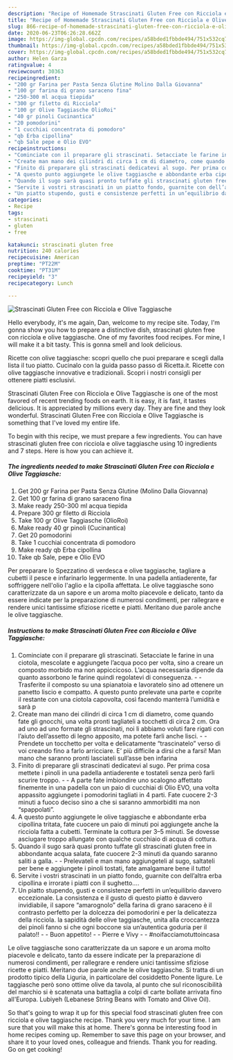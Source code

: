 ```yaml
---
description: "Recipe of Homemade Strascinati Gluten Free con Ricciola e Olive Taggiasche"
title: "Recipe of Homemade Strascinati Gluten Free con Ricciola e Olive Taggiasche"
slug: 866-recipe-of-homemade-strascinati-gluten-free-con-ricciola-e-olive-taggiasche
date: 2020-06-23T06:26:28.662Z
image: https://img-global.cpcdn.com/recipes/a58bded1fbbde494/751x532cq70/strascinati-gluten-free-con-ricciola-e-olive-taggiasche-recipe-main-photo.jpg
thumbnail: https://img-global.cpcdn.com/recipes/a58bded1fbbde494/751x532cq70/strascinati-gluten-free-con-ricciola-e-olive-taggiasche-recipe-main-photo.jpg
cover: https://img-global.cpcdn.com/recipes/a58bded1fbbde494/751x532cq70/strascinati-gluten-free-con-ricciola-e-olive-taggiasche-recipe-main-photo.jpg
author: Helen Garza
ratingvalue: 4
reviewcount: 30363
recipeingredient:
- "200 gr Farina per Pasta Senza Glutine Molino Dalla Giovanna"
- "100 gr farina di grano saraceno fina"
- "250-300 ml acqua tiepida"
- "300 gr filetto di Ricciola"
- "100 gr Olive Taggiasche OlioRoi"
- "40 gr pinoli Cucinantica"
- "20 pomodorini"
- "1 cucchiai concentrata di pomodoro"
- "qb Erba cipollina"
- "qb Sale pepe e Olio EVO"
recipeinstructions:
- "Cominciate con il preparare gli strascinati. Setacciate le farine in una ciotola, mescolate e aggiungete l’acqua poco per volta, sino a creare un composto morbido ma non appiccicoso. L’acqua necessaria dipende da quanto assorbono le farine quindi regolatevi di conseguenza.  Trasferite il composto su una spianatoia e lavoratelo sino ad ottenere un panetto liscio e compatto. A questo punto prelevate una parte e coprite il restante con una ciotola capovolta, così facendo manterrà l’umidità e sarà p"
- "Create man mano dei cilindri di circa 1 cm di diametro, come quando fate gli gnocchi, una volta pronti tagliateli a tocchetti di circa 2 cm. Ora ad uno ad uno formate gli strascinati, noi li abbiamo voluti fare rigati con l’aiuto dell’assetto di legno apposito, ma potete farli anche lisci.  Prendete un tocchetto per volta e delicatamente “trascinatelo” verso di voi creando fino a farlo arricciare. E’ più difficile a dirsi che a farsi! Man mano che saranno pronti lasciateli sull’asse ben infarina"
- "Finito di preparare gli strascinati dedicatevi al sugo. Per prima cosa mettete i pinoli in una padella antiaderente e tostateli senza però farli scurire troppo.  A parte fate imbiondire uno scalogno affettato finemente in una padella con un paio di cucchiai di Olio EVO, una volta appassito aggiungete i pomodorini tagliati in 4 parti. Fate cuocere 2-3 minuti a fuoco deciso sino a che si saranno ammorbiditi ma non “spappolati”."
- "A questo punto aggiungete le olive taggiasche e abbondante erba cipollina tritata, fate cuocere un paio di minuti poi aggiungete anche la ricciola fatta a cubetti. Terminate la cottura per 3–5 minuti. Se dovesse asciugare troppo allungate con qualche cucchiaio di acqua di cottura."
- "Quando il sugo sarà quasi pronto tuffate gli strascinati gluten free in abbondante acqua salata, fate cuocere 2-3 minuti da quando saranno saliti a galla.  Prelevateli e man mano aggiungeteli al sugo, saltateli per bene e aggiungete i pinoli tostati, fate amalgamare bene il tutto!"
- "Servite i vostri strascinati in un piatto fondo, guarnite con dell’altra erba cipollina e irrorate i piatti con il sughetto…."
- "Un piatto stupendo, gusti e consistenze perfetti in un’equilibrio davvero eccezionale. La consistenza e il gusto di questo piatto è davvero invidiabile, il sapore “amarognolo” della farina di grano saraceno è il contrasto perfetto per la dolcezza dei pomodorini e per la delicatezza della ricciola. la sapidità delle olive taggiasche, unita alla croccantezza dei pinoli fanno si che ogni boccone sia un’autentica goduria per il palato!!  Buon appetito!  Pierre e Vivy  #noifacciamotuttoincasa"
categories:
- Recipe
tags:
- strascinati
- gluten
- free

katakunci: strascinati gluten free 
nutrition: 240 calories
recipecuisine: American
preptime: "PT22M"
cooktime: "PT31M"
recipeyield: "3"
recipecategory: Lunch

---
```



![Strascinati Gluten Free con Ricciola e Olive Taggiasche](https://img-global.cpcdn.com/recipes/a58bded1fbbde494/751x532cq70/strascinati-gluten-free-con-ricciola-e-olive-taggiasche-recipe-main-photo.jpg)

Hello everybody, it's me again, Dan, welcome to my recipe site. Today, I'm gonna show you how to prepare a distinctive dish, strascinati gluten free con ricciola e olive taggiasche. One of my favorites food recipes. For mine, I will make it a bit tasty. This is gonna smell and look delicious.

Ricette con olive taggiasche: scopri quello che puoi preparare e scegli dalla lista il tuo piatto. Cucinalo con la guida passo passo di Ricetta.it. Ricette con olive taggiasche innovative e tradizionali. Scopri i nostri consigli per ottenere piatti esclusivi.

Strascinati Gluten Free con Ricciola e Olive Taggiasche is one of the most favored of recent trending foods on earth. It is easy, it is fast, it tastes delicious. It is appreciated by millions every day. They are fine and they look wonderful. Strascinati Gluten Free con Ricciola e Olive Taggiasche is something that I've loved my entire life.


To begin with this recipe, we must prepare a few ingredients. You can have strascinati gluten free con ricciola e olive taggiasche using 10 ingredients and 7 steps. Here is how you can achieve it.

<!--inarticleads1-->

##### The ingredients needed to make Strascinati Gluten Free con Ricciola e Olive Taggiasche:

1. Get 200 gr Farina per Pasta Senza Glutine (Molino Dalla Giovanna)
1. Get 100 gr farina di grano saraceno fina
1. Make ready 250-300 ml acqua tiepida
1. Prepare 300 gr filetto di Ricciola
1. Take 100 gr Olive Taggiasche (OlioRoi)
1. Make ready 40 gr pinoli (Cucinantica)
1. Get 20 pomodorini
1. Take 1 cucchiai concentrata di pomodoro
1. Make ready qb Erba cipollina
1. Take qb Sale, pepe e Olio EVO


Per preparare lo Spezzatino di verdesca e olive taggiasche, tagliare a cubetti il pesce e infarinarlo leggermente. In una padella antiaderente, far soffriggere nell&#39;olio l&#39;aglio e la cipolla affettata. Le olive taggiasche sono caratterizzate da un sapore e un aroma molto piacevole e delicato, tanto da essere indicate per la preparazione di numerosi condimenti, per rallegrare e rendere unici tantissime sfiziose ricette e piatti. Meritano due parole anche le olive taggiasche. 

<!--inarticleads2-->

##### Instructions to make Strascinati Gluten Free con Ricciola e Olive Taggiasche:

1. Cominciate con il preparare gli strascinati. Setacciate le farine in una ciotola, mescolate e aggiungete l’acqua poco per volta, sino a creare un composto morbido ma non appiccicoso. L’acqua necessaria dipende da quanto assorbono le farine quindi regolatevi di conseguenza. -  - Trasferite il composto su una spianatoia e lavoratelo sino ad ottenere un panetto liscio e compatto. A questo punto prelevate una parte e coprite il restante con una ciotola capovolta, così facendo manterrà l’umidità e sarà p
1. Create man mano dei cilindri di circa 1 cm di diametro, come quando fate gli gnocchi, una volta pronti tagliateli a tocchetti di circa 2 cm. Ora ad uno ad uno formate gli strascinati, noi li abbiamo voluti fare rigati con l’aiuto dell’assetto di legno apposito, ma potete farli anche lisci. -  - Prendete un tocchetto per volta e delicatamente “trascinatelo” verso di voi creando fino a farlo arricciare. E’ più difficile a dirsi che a farsi! Man mano che saranno pronti lasciateli sull’asse ben infarina
1. Finito di preparare gli strascinati dedicatevi al sugo. Per prima cosa mettete i pinoli in una padella antiaderente e tostateli senza però farli scurire troppo. -  - A parte fate imbiondire uno scalogno affettato finemente in una padella con un paio di cucchiai di Olio EVO, una volta appassito aggiungete i pomodorini tagliati in 4 parti. Fate cuocere 2-3 minuti a fuoco deciso sino a che si saranno ammorbiditi ma non “spappolati”.
1. A questo punto aggiungete le olive taggiasche e abbondante erba cipollina tritata, fate cuocere un paio di minuti poi aggiungete anche la ricciola fatta a cubetti. Terminate la cottura per 3–5 minuti. Se dovesse asciugare troppo allungate con qualche cucchiaio di acqua di cottura.
1. Quando il sugo sarà quasi pronto tuffate gli strascinati gluten free in abbondante acqua salata, fate cuocere 2-3 minuti da quando saranno saliti a galla. -  - Prelevateli e man mano aggiungeteli al sugo, saltateli per bene e aggiungete i pinoli tostati, fate amalgamare bene il tutto!
1. Servite i vostri strascinati in un piatto fondo, guarnite con dell’altra erba cipollina e irrorate i piatti con il sughetto….
1. Un piatto stupendo, gusti e consistenze perfetti in un’equilibrio davvero eccezionale. La consistenza e il gusto di questo piatto è davvero invidiabile, il sapore “amarognolo” della farina di grano saraceno è il contrasto perfetto per la dolcezza dei pomodorini e per la delicatezza della ricciola. la sapidità delle olive taggiasche, unita alla croccantezza dei pinoli fanno si che ogni boccone sia un’autentica goduria per il palato!! -  - Buon appetito! -  - Pierre e Vivy -  - #noifacciamotuttoincasa


Le olive taggiasche sono caratterizzate da un sapore e un aroma molto piacevole e delicato, tanto da essere indicate per la preparazione di numerosi condimenti, per rallegrare e rendere unici tantissime sfiziose ricette e piatti. Meritano due parole anche le olive taggiasche. Si tratta di un prodotto tipico della Liguria, in particolare del cosiddetto Ponente ligure. Le taggiasche però sono ottime olive da tavola, al punto che sul riconoscibilità del marchio si è scatenata una battaglia a colpi di carte bollate arrivata fino all&#39;Europa. Lubiyeh (Lebanese String Beans with Tomato and Olive Oil). 

So that's going to wrap it up for this special food strascinati gluten free con ricciola e olive taggiasche recipe. Thank you very much for your time. I am sure that you will make this at home. There's gonna be interesting food in home recipes coming up. Remember to save this page on your browser, and share it to your loved ones, colleague and friends. Thank you for reading. Go on get cooking!
